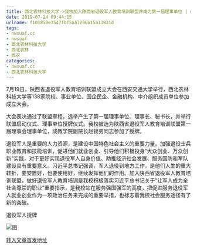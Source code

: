 ```yaml
---
title: 西北农林科技大学->我校加入陕西省退役军人教育培训联盟并成为第一届理事单位 | nwsuaf.cc
date: 2019-07-24 09:44:15
urlname: f101850e3547fbf5aa7296b15a13831d
tags: 
- nwsuaf.cc
- nwsuaf
- 西北农林科技大学
- 西北农林
- 西农
categories:
- nwsuaf.cc
- 西北农林科技大学
---
```



7月19日，陕西省退役军人教育培训联盟成立大会在西安交通大学举行，西北农林科技大学等138家院校、事业单位、国企民企、金融机构、中介组织成员单位参加成立大会。

大会表决通过了联盟章程，选举产生了第一届理事单位、理事长、秘书长，并举行联盟启动仪式、理事单位授牌仪式。我校被选为陕西省退役军人教育培训联盟第一届理事会理事单位，成教学院副院长赵锁劳同志参加了授牌。

退役军人是重要的人力资源，是建设中国特色社会主义的重要力量。加强退役士兵职业教育和技能培训，促进他们就业创业、引导他们积极投身“大众创业、万众创新”实践，对于更好实现退役军人自身价值、助推经济社会发展、服务国防和军队建设具有重要意义。习近平总书记强调，军人退役到地方工作，是他们人生的重大转折，要安置好，也要使用好，继续发挥他们的作用。加入陕西省退役军人教育培训联盟，做好退役军人教育培训是我校积极落实习近平总书记关于“让军人成为全社会尊崇的职业”重要指示，是我校站在服务强国强军的高度，把促进服务退役军人就业创业作为一项政治任务来完成的重要举措，也标志着我校社会服务途径有了新的突破。

退役军人授牌



![图](https://news.nwsuaf.edu.cn/images/content/2019-07/20190722101259304611.jpg)

[转入文章首发地址](https://news.nwsuaf.edu.cn/xnxw/91106.htm)